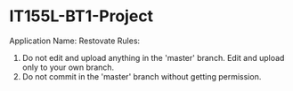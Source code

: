 # IT155L-BT1-Project
Application Name: Restovate
Rules:
1. Do not edit and upload anything in the 'master' branch. Edit and upload only to your own branch.
2. Do not commit in the 'master' branch without getting permission.
